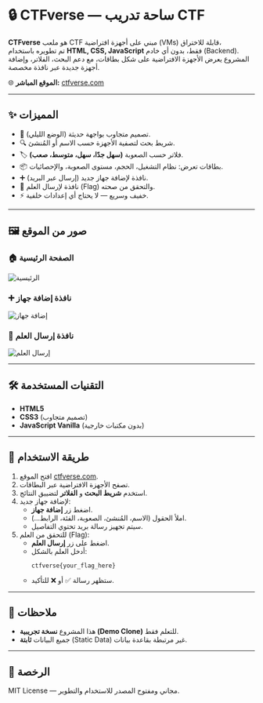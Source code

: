 # 🔒 CTFverse — ساحة تدريب CTF

**CTFverse** هو ملعب CTF مبني على أجهزة افتراضية (VMs) قابلة للاختراق،  
تم تطويره باستخدام **HTML, CSS, JavaScript** فقط، بدون أي خادم (Backend).  
المشروع يعرض الأجهزة الافتراضية على شكل بطاقات، مع دعم البحث، الفلاتر، وإضافة أجهزة جديدة عبر نافذة مخصصة.

🌐 **الموقع المباشر:** [ctfverse.com](https://ctfverse.com)

---

## ✨ المميزات

- 🎨 تصميم متجاوب بواجهة حديثة (الوضع الليلي).  
- 🔍 شريط بحث لتصفية الأجهزة حسب الاسم أو المُنشئ.  
- 🏷 فلاتر حسب الصعوبة **(سهل جدًا، سهل، متوسط، صعب)**.  
- 📦 بطاقات تعرض: نظام التشغيل، الحجم، مستوى الصعوبة، والإحصائيات.  
- ➕ نافذة لإضافة جهاز جديد (إرسال عبر البريد).  
- 🏴 نافذة لإرسال العلم (Flag) والتحقق من صحته.  
- ⚡ خفيف وسريع — لا يحتاج أي إعدادات خلفية.  

---

## 🖼️ صور من الموقع

### 🏠 الصفحة الرئيسية
![الرئيسية](https://ctfverse.com/screenshots/home.png)

### ➕ نافذة إضافة جهاز
![إضافة جهاز](https://ctfverse.com/screenshots/add-vm.png)

### 🏴 نافذة إرسال العلم
![إرسال العلم](https://ctfverse.com/screenshots/submit-flag.png)

---

## 🛠️ التقنيات المستخدمة

- **HTML5**  
- **CSS3** (تصميم متجاوب)  
- **JavaScript Vanilla** (بدون مكتبات خارجية)  

---

## 🚀 طريقة الاستخدام

1. افتح الموقع [ctfverse.com](https://ctfverse.com).  
2. تصفح الأجهزة الافتراضية عبر البطاقات.  
3. استخدم **شريط البحث** و **الفلاتر** لتضييق النتائج.  
4. لإضافة جهاز جديد:  
   - اضغط زر **إضافة جهاز**.  
   - املأ الحقول (الاسم، المُنشئ، الصعوبة، الفئة، الرابط...).  
   - سيتم تجهيز رسالة بريد تحتوي التفاصيل.  
5. للتحقق من العلم (Flag):  
   - اضغط على زر **إرسال العلم**.  
   - أدخل العلم بالشكل:  
     ```
     ctfverse{your_flag_here}
     ```  
   - ستظهر رسالة ✅ أو ❌ للتأكيد.  

---

## 📌 ملاحظات

- هذا المشروع **نسخة تجريبية (Demo Clone)** للتعلم فقط.  
- جميع البيانات **ثابتة** (Static Data) غير مرتبطة بقاعدة بيانات.  

---

## 📜 الرخصة

MIT License — مجاني ومفتوح المصدر للاستخدام والتطوير.
